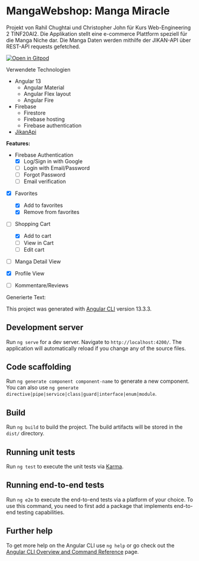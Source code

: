 

# MangaWebshop: Manga Miracle

Projekt von Rahil Chughtai und Christopher John für Kurs Web-Engineering 2 TINF20AI2.
Die Applikation stellt eine e-commerce Plattform speziell für die Manga Niche dar.
Die Manga Daten werden mithilfe der JIKAN-API über REST-API requests gefetched.


[![Open in Gitpod](https://gitpod.io/button/open-in-gitpod.svg)](https://gitpod.io/#https://github.com/rahilchughtai/manga-webshop)

Verwendete Technologien
- Angular 13
  - Angular Material
  - Angular Flex layout
  - Angular Fire
- Firebase
  - Firestore
  - Firebase hosting
  - Firebase authentication
- [JikanApi](https://jikan.moe/)

**Features:**
- Firebase Authentication
  - [x] Log/Sign in with Google
  - [ ] Login with Email/Password
  - [ ] Forgot Password
  - [ ] Email verification
- [x] Favorites
  - [x] Add to favorites
  - [x] Remove from favorites
- [ ] Shopping Cart
  - [x] Add to cart
  - [ ] View in Cart
  - [ ] Edit cart
- [ ] Manga Detail View
- [x] Profile View
- [ ] Kommentare/Reviews





Generierte Text:

This project was generated with [Angular CLI](https://github.com/angular/angular-cli) version 13.3.3.

## Development server

Run `ng serve` for a dev server. Navigate to `http://localhost:4200/`. The application will automatically reload if you change any of the source files.

## Code scaffolding

Run `ng generate component component-name` to generate a new component. You can also use `ng generate directive|pipe|service|class|guard|interface|enum|module`.

## Build

Run `ng build` to build the project. The build artifacts will be stored in the `dist/` directory.

## Running unit tests

Run `ng test` to execute the unit tests via [Karma](https://karma-runner.github.io).

## Running end-to-end tests

Run `ng e2e` to execute the end-to-end tests via a platform of your choice. To use this command, you need to first add a package that implements end-to-end testing capabilities.

## Further help

To get more help on the Angular CLI use `ng help` or go check out the [Angular CLI Overview and Command Reference](https://angular.io/cli) page.
